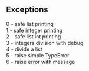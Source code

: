 ## Exceptions <br />
0 - safe list printing <br />
1 - safe integer printing <br />
2 - safe list int printing <br />
3 - integers division with debug <br />
4 - divide a list <br />
5 - raise simple TypeError <br />
6 - raise error with message <br />

